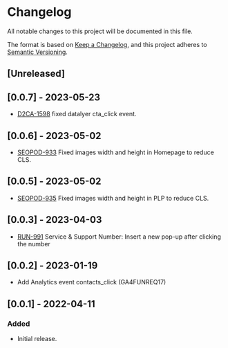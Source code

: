 # Changelog

All notable changes to this project will be documented in this file.

The format is based on [Keep a Changelog](https://keepachangelog.com/en/1.0.0/),
and this project adheres to [Semantic Versioning](https://semver.org/spec/v2.0.0.html).

## [Unreleased]
## [0.0.7] - 2023-05-23

- [D2CA-1598](https://whirlpoolgtm.atlassian.net/browse/D2CA-1598) fixed datalyer cta_click event.
## [0.0.6] - 2023-05-02

- [SEOPOD-933](https://whirlpoolgtm.atlassian.net/browse/SEOPOD-933) Fixed images width and height in Homepage to reduce CLS.

## [0.0.5] - 2023-05-02

- [SEOPOD-935](https://whirlpoolgtm.atlassian.net/browse/SEOPOD-935) Fixed images width and height in PLP to reduce CLS.

## [0.0.3] - 2023-04-03
- [RUN-991](https://whirlpoolgtm.atlassian.net/browse/RUN-991) Service & Support Number: Insert a new pop-up after clicking the number

## [0.0.2] - 2023-01-19
- Add Analytics event contacts_click (GA4FUNREQ17)

## [0.0.1] - 2022-04-11

### Added
- Initial release.
